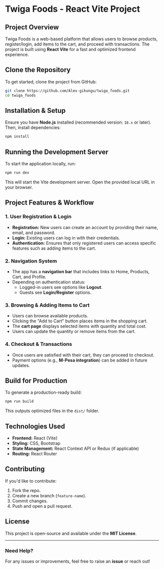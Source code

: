 # Twiga Foods - React Vite Project

## Project Overview
Twiga Foods is a web-based platform that allows users to browse products, register/login, add items to the cart, and proceed with transactions. The project is built using **React Vite** for a fast and optimized frontend experience.

## Clone the Repository
To get started, clone the project from GitHub:
```sh
git clone https://github.com/Alex-gikungu/twiga_foods.git
cd twiga_foods
```

## Installation & Setup
Ensure you have **Node.js** installed (recommended version: `18.x` or later). Then, install dependencies:
```sh
npm install
```

## Running the Development Server
To start the application locally, run:
```sh
npm run dev
```
This will start the Vite development server. Open the provided local URL in your browser.

## Project Features & Workflow
### 1. User Registration & Login
- **Registration:** New users can create an account by providing their name, email, and password.
- **Login:** Existing users can log in with their credentials.
- **Authentication:** Ensures that only registered users can access specific features such as adding items to the cart.

### 2. Navigation System
- The app has a **navigation bar** that includes links to Home, Products, Cart, and Profile.
- Depending on authentication status:
  - Logged-in users see options like **Logout**.
  - Guests see **Login/Register** options.

### 3. Browsing & Adding Items to Cart
- Users can browse available products.
- Clicking the "Add to Cart" button places items in the shopping cart.
- The **cart page** displays selected items with quantity and total cost.
- Users can update the quantity or remove items from the cart.

### 4. Checkout & Transactions
- Once users are satisfied with their cart, they can proceed to checkout.
- Payment options (e.g., **M-Pesa integration**) can be added in future updates.

## Build for Production
To generate a production-ready build:
```sh
npm run build
```
This outputs optimized files in the `dist/` folder.

## Technologies Used
- **Frontend:** React (Vite)
- **Styling:** CSS, Bootstrap
- **State Management:** React Context API or Redux (if applicable)
- **Routing:** React Router

## Contributing
If you'd like to contribute:
1. Fork the repo.
2. Create a new branch (`feature-name`).
3. Commit changes.
4. Push and open a pull request.

## License
This project is open-source and available under the **MIT License**.

---
### Need Help?
For any issues or improvements, feel free to raise an **issue** or reach out!
